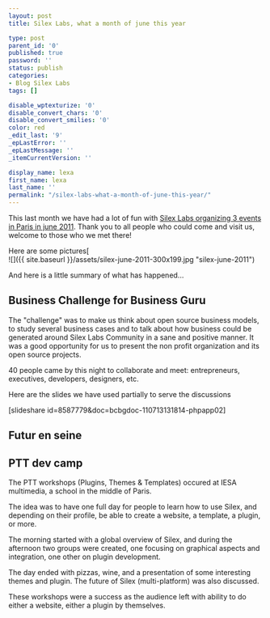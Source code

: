 ```yaml
---
layout: post
title: Silex Labs, what a month of june this year

type: post
parent_id: '0'
published: true
password: ''
status: publish
categories:
- Blog Silex Labs
tags: []

disable_wptexturize: '0'
disable_convert_chars: '0'
disable_convert_smilies: '0'
color: red
_edit_last: '9'
_epLastError: ''
_epLastMessage: ''
_itemCurrentVersion: ''

display_name: lexa
first_name: lexa
last_name: ''
permalink: "/silex-labs-what-a-month-of-june-this-year/"
---
```


This last month we have had a lot of fun with [Silex Labs organizing 3 events in Paris in june 2011](http://community.silexlabs.org/juin-2011/#/start/juin.2011/futur.en.seine.2011/ptt.dev.camp). Thank you to all people who could come and visit us, welcome to those who we met there!

Here are some pictures[  
![]({{ site.baseurl }}/assets/silex-june-2011-300x199.jpg "silex-june-2011")  



And here is a little summary of what has happened...

Business Challenge for Business Guru
------------------------------------



The "challenge" was to make us think about open source business models, to study several business cases and to talk about how business could be generated around Silex Labs Community in a sane and positive manner. It was a good opportunity for us to present the non profit organization and its open source projects.

40 people came by this night to collaborate and
meet: entrepreneurs, executives, developers, designers, etc.

Here are the slides we have used partially to serve the discussions

[slideshare id=8587779&doc=bcbgdoc-110713131814-phpapp02]

Futur en seine
--------------

PTT dev camp
------------

The PTT workshops (Plugins, Themes & Templates) occured at IESA multimedia, a school in the middle of Paris.

The idea was to have one full day for people to learn how to use Silex, and depending on their profile, be able to create a website, a template, a plugin, or more.

The morning started with a global overview of Silex, and during the afternoon two groups were created, one focusing on graphical aspects and integration, one other on plugin development.

The day ended with pizzas, wine, and a presentation of some interesting themes and plugin. The future of Silex (multi-platform) was also discussed.

These workshops were a success as the audience left with ability to do either a website, either a plugin by themselves.